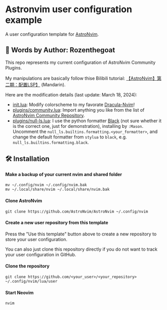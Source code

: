 # Astronvim user configuration example

A user configuration template for [AstroNvim](https://github.com/astronvim/astronvim).

## 💩 Words by Author: Rozenthegoat

This repo represents my current configuration of AstroNvim Community Plugins.

My manipulations are basically follow thise Bilibili tutorial: [【AstroNvim】第二期：配置LSP】](https://www.bilibili.com/video/BV1b6421g7ie/?share_source=copy_web&vd_source=2f7d54f6d49d848e1876f20b78edc9fe) (Mandarin).

Here are the modification details (last update: March 18, 2024):

+ [init.lua](https://github.com/rozenthegoat/rozen-astrovim/blob/main/init.lua): Modify colorscheme to my favorate [Dracula-Nvim](https://github.com/astronvim/astrocommunity/tree/main/lua/astrocommunity/colorscheme/dracula-nvim)!
+ [plugins/community.lua](https://github.com/rozenthegoat/rozen-astrovim/blob/main/plugins/community.lua): Import anything you like from the list of [AstroNvim Community Repository](https://github.com/astronvim/astrocommunity).
+ [plugins/null-ls.lua](https://github.com/rozenthegoat/rozen-astrovim/blob/main/plugins/null-ls.lua): I use the python formatter [Black](https://github.com/averms/black-nvim) (not sure whether it is the correct one, just for demonstration), installing by `:Mason`. Uncomment the `null_ls.builtins.formatting.<your_formatter>`, and change the default formatter from `stylua` to `black`, e.g. `null_ls.builtins.formatting.black`.


## 🛠️ Installation

#### Make a backup of your current nvim and shared folder

```shell
mv ~/.config/nvim ~/.config/nvim.bak
mv ~/.local/share/nvim ~/.local/share/nvim.bak
```

#### Clone AstroNvim

```shell
git clone https://github.com/AstroNvim/AstroNvim ~/.config/nvim
```

#### Create a new user repository from this template

Press the "Use this template" button above to create a new repository to store your user configuration.

You can also just clone this repository directly if you do not want to track your user configuration in GitHub.

#### Clone the repository

```shell
git clone https://github.com/<your_user>/<your_repository> ~/.config/nvim/lua/user
```

#### Start Neovim

```shell
nvim
```
